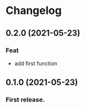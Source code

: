 # Changelog

## 0.2.0 (2021-05-23)

### Feat

- add first function

## 0.1.0 (2021-05-23)
    
###  First release.
